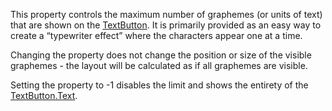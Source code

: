 This property controls the maximum number of graphemes (or units of text) that are shown on the [TextButton](https://developer.roblox.com/en-us/api-reference/class/TextButton). It is primarily provided as an easy way to create a “typewriter effect” where the characters appear one at a time.

Changing the property does not change the position or size of the visible graphemes - the layout will be calculated as if all graphemes are visible.

Setting the property to -1 disables the limit and shows the entirety of the [TextButton.Text](https://developer.roblox.com/en-us/api-reference/property/TextButton/Text).